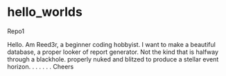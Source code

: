 # hello_worlds
Repo1

Hello. Am Reed3r, a beginner coding hobbyist. 
I want to make a beautiful database, a proper looker of report generator.
Not the kind that is halfway through a blackhole. 
properly nuked and blitzed to produce a stellar event horizon. 
.
.
.
.
.
.
Cheers
